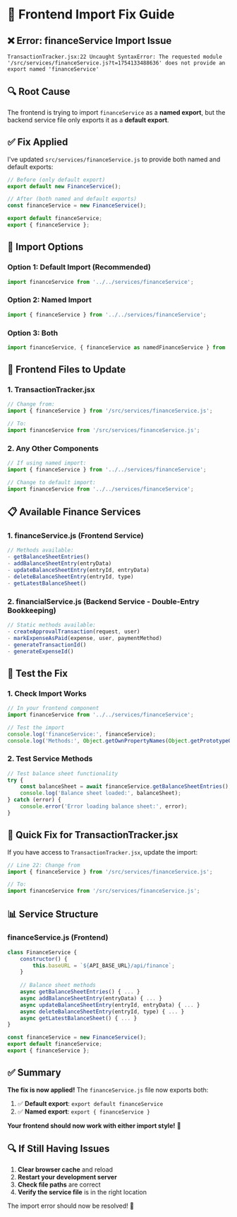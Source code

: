 # 🔧 **Frontend Import Fix Guide**

## ❌ **Error: financeService Import Issue**

```
TransactionTracker.jsx:22 Uncaught SyntaxError: The requested module '/src/services/financeService.js?t=1754133488636' does not provide an export named 'financeService'
```

## 🔍 **Root Cause**

The frontend is trying to import `financeService` as a **named export**, but the backend service file only exports it as a **default export**.

## ✅ **Fix Applied**

I've updated `src/services/financeService.js` to provide both named and default exports:

```javascript
// Before (only default export)
export default new FinanceService();

// After (both named and default exports)
const financeService = new FinanceService();

export default financeService;
export { financeService };
```

## 🎯 **Import Options**

### **Option 1: Default Import (Recommended)**
```javascript
import financeService from '../../services/financeService';
```

### **Option 2: Named Import**
```javascript
import { financeService } from '../../services/financeService';
```

### **Option 3: Both**
```javascript
import financeService, { financeService as namedFinanceService } from '../../services/financeService';
```

## 🔧 **Frontend Files to Update**

### **1. TransactionTracker.jsx**
```javascript
// Change from:
import { financeService } from '/src/services/financeService.js';

// To:
import financeService from '/src/services/financeService.js';
```

### **2. Any Other Components**
```javascript
// If using named import:
import { financeService } from '../../services/financeService';

// Change to default import:
import financeService from '../../services/financeService';
```

## 📋 **Available Finance Services**

### **1. financeService.js** (Frontend Service)
```javascript
// Methods available:
- getBalanceSheetEntries()
- addBalanceSheetEntry(entryData)
- updateBalanceSheetEntry(entryId, entryData)
- deleteBalanceSheetEntry(entryId, type)
- getLatestBalanceSheet()
```

### **2. financialService.js** (Backend Service - Double-Entry Bookkeeping)
```javascript
// Static methods available:
- createApprovalTransaction(request, user)
- markExpenseAsPaid(expense, user, paymentMethod)
- generateTransactionId()
- generateExpenseId()
```

## 🧪 **Test the Fix**

### **1. Check Import Works**
```javascript
// In your frontend component
import financeService from '../../services/financeService';

// Test the import
console.log('financeService:', financeService);
console.log('Methods:', Object.getOwnPropertyNames(Object.getPrototypeOf(financeService)));
```

### **2. Test Service Methods**
```javascript
// Test balance sheet functionality
try {
    const balanceSheet = await financeService.getBalanceSheetEntries();
    console.log('Balance sheet loaded:', balanceSheet);
} catch (error) {
    console.error('Error loading balance sheet:', error);
}
```

## 🚀 **Quick Fix for TransactionTracker.jsx**

If you have access to `TransactionTracker.jsx`, update the import:

```javascript
// Line 22: Change from
import { financeService } from '/src/services/financeService.js';

// To:
import financeService from '/src/services/financeService.js';
```

## 📊 **Service Structure**

### **financeService.js** (Frontend)
```javascript
class FinanceService {
    constructor() {
        this.baseURL = `${API_BASE_URL}/api/finance`;
    }
    
    // Balance sheet methods
    async getBalanceSheetEntries() { ... }
    async addBalanceSheetEntry(entryData) { ... }
    async updateBalanceSheetEntry(entryId, entryData) { ... }
    async deleteBalanceSheetEntry(entryId, type) { ... }
    async getLatestBalanceSheet() { ... }
}

const financeService = new FinanceService();
export default financeService;
export { financeService };
```

## ✅ **Summary**

**The fix is now applied!** The `financeService.js` file now exports both:

1. ✅ **Default export**: `export default financeService`
2. ✅ **Named export**: `export { financeService }`

**Your frontend should now work with either import style!** 🎉

## 🔍 **If Still Having Issues**

1. **Clear browser cache** and reload
2. **Restart your development server**
3. **Check file paths** are correct
4. **Verify the service file** is in the right location

The import error should now be resolved! 🚀 
